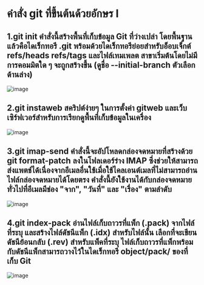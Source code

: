 # คำสั่ง git ที่ขึ้นต้นด้วยอักษร I

## 1.git init คำสั่งนี้สร้างพื้นที่เก็บข้อมูล Git ที่ว่างเปล่า โดยพื้นฐานแล้วคือไดเร็กทอรี .git พร้อมด้วยไดเร็กทอรีย่อยสำหรับอ็อบเจ็กต์ refs/heads refs/tags และไฟล์เทมเพลต สาขาเริ่มต้นโดยไม่มีการคอมมิตใด ๆ จะถูกสร้างขึ้น (ดูชื่อ --initial-branch ตัวเลือกด้านล่าง)
![image](https://github.com/VisawaPRO/Git_A-Z_Mission_65030229/assets/144195555/0a8034c1-027e-440a-a2ea-e1b1ebdcdd9f)

## 2.git instaweb สคริปต์ง่ายๆ ในการตั้งค่า gitweb และเว็บเซิร์ฟเวอร์สำหรับการเรียกดูพื้นที่เก็บข้อมูลในเครื่อง
![image](https://github.com/VisawaPRO/Git_A-Z_Mission_65030229/assets/144195555/bb3cfa9e-84a3-43ad-b30d-c043d1ca1d55)

## 3.git imap-send คำสั่งนี้จะอัปโหลดกล่องจดหมายที่สร้างด้วย git format-patch ลงในโฟลเดอร์ร่าง IMAP ซึ่งช่วยให้สามารถส่งแพตช์ได้เนื่องจากอีเมลอื่นใช้เมื่อใช้ไคลเอนต์เมลที่ไม่สามารถอ่านไฟล์กล่องจดหมายได้โดยตรง คำสั่งนี้ยังใช้งานได้กับกล่องจดหมายทั่วไปที่อีเมลมีช่อง "จาก", "วันที่" และ "เรื่อง" ตามลำดับ 
![image](https://github.com/VisawaPRO/Git_A-Z_Mission_65030229/assets/144195555/b5bc94e0-0cdf-46a6-bd8f-d6723c537a38)

## 4.git index-pack อ่านไฟล์เก็บถาวรที่แพ็ก (.pack) จากไฟล์ที่ระบุ และสร้างไฟล์ดัชนีแพ็ก (.idx) สำหรับไฟล์นั้น เลือกที่จะเขียนดัชนีย้อนกลับ (.rev) สำหรับแพ็คที่ระบุ ไฟล์เก็บถาวรที่แพ็กพร้อมกับดัชนีแพ็กสามารถวางไว้ในไดเร็กทอรี object/pack/ ของที่เก็บ Git
![image](https://github.com/VisawaPRO/Git_A-Z_Mission_65030229/assets/144195555/1087455a-868a-4622-a2e8-542785c484bf)
